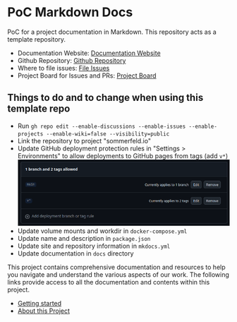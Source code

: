 # PoC Markdown Docs

PoC for a project documentation in Markdown. This repository acts as a template repository.

- Documentation Website: [Documentation Website][doc-website]
- Github Repository: [Github Repository][github-repo]
- Where to file issues: [File Issues][file-issues]
- Project Board for Issues and PRs: [Project Board][project-board]

## Things to do and to change when using this template repo
- Run `gh repo edit --enable-discussions --enable-issues --enable-projects --enable-wiki=false --visibility=public`
- Link the repository to project "sommerfeld.io"
- Update GitHub deployment protection rules in "Settings > Environments" to allow deployments to GitHub pages from tags (add `v*`)
  ![protection-rule](_assets/github-pages-environment-protection.png)
- Update volume mounts and workdir in `docker-compose.yml`
- Update name and description in `package.json`
- Update site and repository information in `mkdocs.yml`
- Update documentation in `docs` directory

This project contains comprehensive documentation and resources to help you navigate and understand the various aspects of our work. The following links provide access to all the documentation and contents within this project.

<!-- TODO ... Sub-Nav (auto-generated) -->

- [Getting started](usage/index.md)
- [About this Project](about/index.md)

[doc-website]: https://sommerfeld-io.github.io/poc-markdown-docs
[github-repo]: https://github.com/sommerfeld-io/poc-markdown-docs
[file-issues]: https://github.com/sommerfeld-io/poc-markdown-docs/issues
[project-board]: https://github.com/orgs/sommerfeld-io/projects/1/views/17
